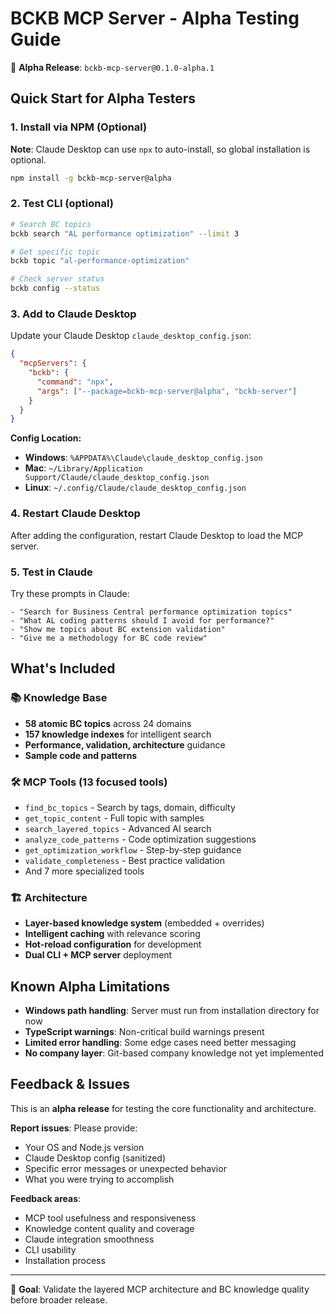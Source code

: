 # BCKB MCP Server - Alpha Testing Guide

🧪 **Alpha Release**: `bckb-mcp-server@0.1.0-alpha.1`

## Quick Start for Alpha Testers

### 1. Install via NPM (Optional)
**Note**: Claude Desktop can use `npx` to auto-install, so global installation is optional.
```bash
npm install -g bckb-mcp-server@alpha
```

### 2. Test CLI (optional)
```bash
# Search BC topics
bckb search "AL performance optimization" --limit 3

# Get specific topic
bckb topic "al-performance-optimization"

# Check server status
bckb config --status
```

### 3. Add to Claude Desktop

Update your Claude Desktop `claude_desktop_config.json`:

```json
{
  "mcpServers": {
    "bckb": {
      "command": "npx",
      "args": ["--package=bckb-mcp-server@alpha", "bckb-server"]
    }
  }
}
```

**Config Location:**
- **Windows**: `%APPDATA%\Claude\claude_desktop_config.json`
- **Mac**: `~/Library/Application Support/Claude/claude_desktop_config.json`
- **Linux**: `~/.config/Claude/claude_desktop_config.json`

### 4. Restart Claude Desktop

After adding the configuration, restart Claude Desktop to load the MCP server.

### 5. Test in Claude

Try these prompts in Claude:
```
- "Search for Business Central performance optimization topics"
- "What AL coding patterns should I avoid for performance?"
- "Show me topics about BC extension validation"
- "Give me a methodology for BC code review"
```

## What's Included

### 📚 Knowledge Base
- **58 atomic BC topics** across 24 domains
- **157 knowledge indexes** for intelligent search
- **Performance, validation, architecture** guidance
- **Sample code and patterns**

### 🛠 MCP Tools (13 focused tools)
- `find_bc_topics` - Search by tags, domain, difficulty
- `get_topic_content` - Full topic with samples
- `search_layered_topics` - Advanced AI search
- `analyze_code_patterns` - Code optimization suggestions
- `get_optimization_workflow` - Step-by-step guidance
- `validate_completeness` - Best practice validation
- And 7 more specialized tools

### 🏗 Architecture
- **Layer-based knowledge system** (embedded + overrides)
- **Intelligent caching** with relevance scoring
- **Hot-reload configuration** for development
- **Dual CLI + MCP server** deployment

## Known Alpha Limitations

- **Windows path handling**: Server must run from installation directory for now
- **TypeScript warnings**: Non-critical build warnings present
- **Limited error handling**: Some edge cases need better messaging
- **No company layer**: Git-based company knowledge not yet implemented

## Feedback & Issues

This is an **alpha release** for testing the core functionality and architecture.

**Report issues**: Please provide:
- Your OS and Node.js version
- Claude Desktop config (sanitized)
- Specific error messages or unexpected behavior
- What you were trying to accomplish

**Feedback areas**:
- MCP tool usefulness and responsiveness
- Knowledge content quality and coverage
- Claude integration smoothness
- CLI usability
- Installation process

---

🚀 **Goal**: Validate the layered MCP architecture and BC knowledge quality before broader release.